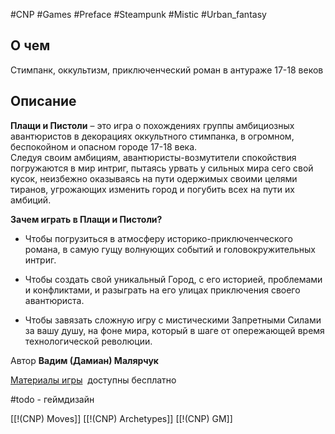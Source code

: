 #CNP #Games #Preface #Steampunk #Mistic #Urban_fantasy 

## О чем
Стимпанк, оккультизм, приключенческий роман в антураже 17-18 веков

## Описание

**Плащи и Пистоли** – это игра о похождениях группы амбициозных авантюристов в декорациях оккультного стимпанка, в огромном, беспокойном и опасном городе 17-18 века.  
Следуя своим амбициям, авантюристы-возмутители спокойствия погружаются в мир интриг, пытаясь урвать у сильных мира сего свой кусок, неизбежно оказываясь на пути одержимых своими целями тиранов, угрожающих изменить город и погубить всех на пути их амбиций.  
  
**Зачем играть в Плащи и Пистоли?**  
- Чтобы погрузиться в атмосферу историко-приключенческого романа, в самую гущу волнующих событий и головокружительных интриг.

- Чтобы создать свой уникальный Город, с его историей, проблемами и конфликтами, и разыграть на его улицах приключения своего авантюриста.

- Чтобы завязать сложную игру с мистическими Запретными Силами за вашу душу, на фоне мира, который в шаге от опережающей время технологической революции.
  
Автор **Вадим (Дамиан) Малярчук**  
  
[Материалы игры](https://vadamiangames.itch.io/cloaks-and-pistols)  доступны бесплатно

#todo - геймдизайн

[[!(CNP) Moves]]
[[!(CNP) Archetypes]]
[[!(CNP) GM]]
